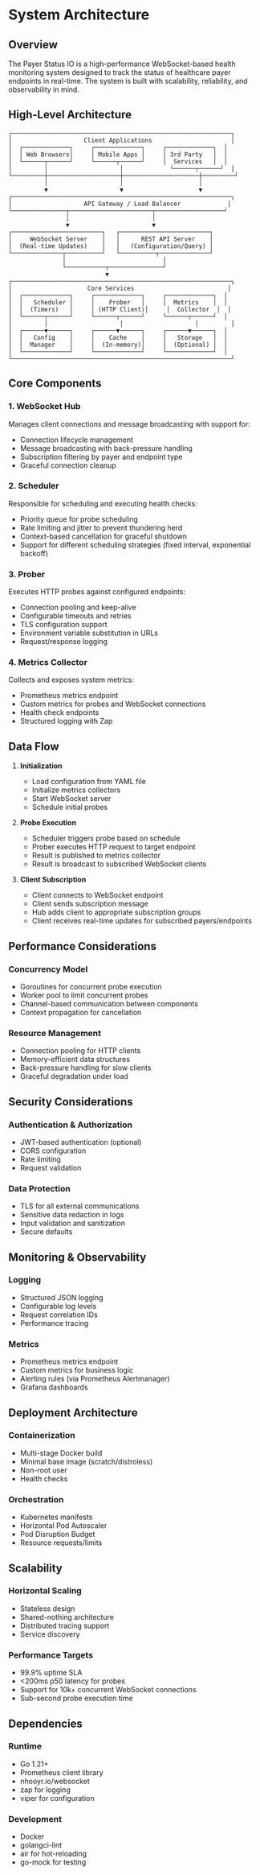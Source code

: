 # System Architecture

## Overview

The Payer Status IO is a high-performance WebSocket-based health monitoring system designed to track the status of healthcare payer endpoints in real-time. The system is built with scalability, reliability, and observability in mind.

## High-Level Architecture

```
┌─────────────────────────────────────────────────────────────┐
│                    Client Applications                      │
│  ┌─────────────┐     ┌─────────────┐     ┌─────────────┐  │
│  │ Web Browsers│     │ Mobile Apps │     │ 3rd Party   │  │
│  └──────┬──────┘     └──────┬──────┘     │  Services   │  │
│         │                    │             └──────┬──────┘  │
└─────────┼────────────────────┼─────────────────────┼─────────┘
          │                    │                     │
          ▼                    ▼                     ▼
┌─────────────────────────────────────────────────────────────┐
│                    API Gateway / Load Balancer             │
└───────────────┬───────────────────────┬───────────────────┘
                │                       │
                ▼                       ▼
┌─────────────────────────┐   ┌─────────────────────────┐
│     WebSocket Server    │   │      REST API Server    │
│  (Real-time Updates)    │   │   (Configuration/Query) │
└──────────────┬──────────┘   └──────────┬──────────────┘
               │                           │
               └───────────┬───────────────┘
                           ▼
┌─────────────────────────────────────────────────────────────┐
│                     Core Services                          │
│  ┌─────────────┐     ┌─────────────┐     ┌─────────────┐  │
│  │   Scheduler │     │    Prober   │     │  Metrics    │  │
│  │  (Timers)   │     │ (HTTP Client)│     │  Collector  │  │
│  └──────┬──────┘     └──────┬──────┘     └──────┬──────┘  │
│         │                    │                    │         │
│  ┌──────▼──────┐     ┌──────▼──────┐     ┌──────▼──────┐  │
│  │   Config    │     │    Cache    │     │   Storage   │  │
│  │  Manager    │     │  (In-memory)│     │  (Optional) │  │
│  └─────────────┘     └─────────────┘     └─────────────┘  │
└─────────────────────────────────────────────────────────────┘
```

## Core Components

### 1. WebSocket Hub
Manages client connections and message broadcasting with support for:
- Connection lifecycle management
- Message broadcasting with back-pressure handling
- Subscription filtering by payer and endpoint type
- Graceful connection cleanup

### 2. Scheduler
Responsible for scheduling and executing health checks:
- Priority queue for probe scheduling
- Rate limiting and jitter to prevent thundering herd
- Context-based cancellation for graceful shutdown
- Support for different scheduling strategies (fixed interval, exponential backoff)

### 3. Prober
Executes HTTP probes against configured endpoints:
- Connection pooling and keep-alive
- Configurable timeouts and retries
- TLS configuration support
- Environment variable substitution in URLs
- Request/response logging

### 4. Metrics Collector
Collects and exposes system metrics:
- Prometheus metrics endpoint
- Custom metrics for probes and WebSocket connections
- Health check endpoints
- Structured logging with Zap

## Data Flow

1. **Initialization**
   - Load configuration from YAML file
   - Initialize metrics collectors
   - Start WebSocket server
   - Schedule initial probes

2. **Probe Execution**
   - Scheduler triggers probe based on schedule
   - Prober executes HTTP request to target endpoint
   - Result is published to metrics collector
   - Result is broadcast to subscribed WebSocket clients

3. **Client Subscription**
   - Client connects to WebSocket endpoint
   - Client sends subscription message
   - Hub adds client to appropriate subscription groups
   - Client receives real-time updates for subscribed payers/endpoints

## Performance Considerations

### Concurrency Model
- Goroutines for concurrent probe execution
- Worker pool to limit concurrent probes
- Channel-based communication between components
- Context propagation for cancellation

### Resource Management
- Connection pooling for HTTP clients
- Memory-efficient data structures
- Back-pressure handling for slow clients
- Graceful degradation under load

## Security Considerations

### Authentication & Authorization
- JWT-based authentication (optional)
- CORS configuration
- Rate limiting
- Request validation

### Data Protection
- TLS for all external communications
- Sensitive data redaction in logs
- Input validation and sanitization
- Secure defaults

## Monitoring & Observability

### Logging
- Structured JSON logging
- Configurable log levels
- Request correlation IDs
- Performance tracing

### Metrics
- Prometheus metrics endpoint
- Custom metrics for business logic
- Alerting rules (via Prometheus Alertmanager)
- Grafana dashboards

## Deployment Architecture

### Containerization
- Multi-stage Docker build
- Minimal base image (scratch/distroless)
- Non-root user
- Health checks

### Orchestration
- Kubernetes manifests
- Horizontal Pod Autoscaler
- Pod Disruption Budget
- Resource requests/limits

## Scalability

### Horizontal Scaling
- Stateless design
- Shared-nothing architecture
- Distributed tracing support
- Service discovery

### Performance Targets
- 99.9% uptime SLA
- <200ms p50 latency for probes
- Support for 10k+ concurrent WebSocket connections
- Sub-second probe execution time

## Dependencies

### Runtime
- Go 1.21+
- Prometheus client library
- nhooyr.io/websocket
- zap for logging
- viper for configuration

### Development
- Docker
- golangci-lint
- air for hot-reloading
- go-mock for testing
